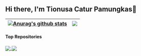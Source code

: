 <!--
**TNCP06/TNCP06** is a ✨ _special_ ✨ repository because its `README.md` (this file) appears on your GitHub profile.

- 🔭 I’m currently working on ...
- 🌱 I’m currently learning ...
- 👯 I’m looking to collaborate on ...
- 🤔 I’m looking for help with ...
- 💬 Ask me about ...
- 📫 How to reach me: ...
- 😄 Pronouns: ...
- ⚡ Fun fact: ...
-->

## Hi there, I'm Tionusa Catur Pamungkas👋

| <a href="https://github.com/TNCP06/github-readme-stats"><img align="center" src="https://github-readme-stats.vercel.app/api?username=TNCP06&show_icons=true&include_all_commits=true&theme=buefy&hide_border=true" alt="Anurag's github stats" /></a> | <a href="https://github.com/TNCP06/github-readme-stats"><img align="center" src="https://github-readme-stats.vercel.app/api/top-langs/?username=TNCP06&layout=compact&theme=buefy&hide_border=true" /></a> |
| ------------- | ------------- |

#### Top Repositories


<a href="https://github.com/TNCP06/github-readme-stats">
  <img align="center" src="https://github-readme-stats.vercel.app/api/pin/?username=TNCP06&repo=github-readme-stats&theme=buefy" />
</a>
<a href="https://github.com/TNCP06/TNCP06.github.io">
  <img align="center" src="https://github-readme-stats.vercel.app/api/pin/?username=TNCP06&repo=TNCP06.github.io&theme=buefy" />
</a>